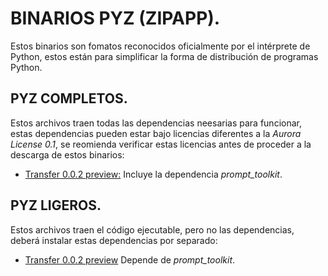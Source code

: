 # BINARIOS PYZ (ZIPAPP).

Estos binarios son fomatos reconocidos oficialmente por el intérprete de Python, estos están para simplificar la
forma de distribución de programas Python.

## PYZ COMPLETOS.

Estos archivos traen todas las dependencias neesarias para funcionar, estas dependencias pueden estar bajo licencias
diferentes a la *Aurora License 0.1*, se reomienda verificar estas licencias antes de proceder a la descarga de estos 
binarios:

 - [Transfer 0.0.2 preview:](./transfer0.0.2preview_full.pyz) Incluye la dependencia *prompt_toolkit*.

## PYZ LIGEROS.

Estos archivos traen el código ejecutable, pero no las dependencias, deberá instalar estas dependencias por separado:

 - [Transfer 0.0.2 preview](./transfer0.0.2preview.pyz) Depende de *prompt_toolkit*.
